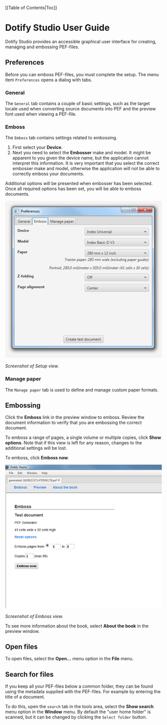 [[Table of Contents|Toc]]

# Dotify Studio User Guide #
Dotify Studio provides an accessible graphical user interface for creating, managing and embossing PEF-files.

## Preferences ##
Before you can emboss PEF-files, you must complete the setup. The menu item `Preferences` opens a dialog with tabs.

### General ###
The `General` tab contains a couple of basic settings, such as the target locale used when converting source documents into PEF and the preview font used when viewing a PEF-file. 

### Emboss ###
The `Emboss` tab contains settings related to embossing. 
 1. First select your **Device**. 
 1. Next you need to select the **Embosser** make and model. It might be apparent to you given the device name, but the application cannot interpret this information. It is very important that you select the correct embosser make and model, otherwise the application will not be able to correctly emboss your documents.

Additional options will be presented when embosser has been selected. Once all required options has been set, you will be able to emboss documents.

![Setup view](images/EmbosserSetup.png)

_Screenshot of Setup view._

### Manage paper ###
The `Manage paper` tab is used to define and manage custom paper formats.

## Embossing ##
Click the **Emboss** link in the preview window to emboss. Review the document information to verify that you are embossing the correct document.

To emboss a range of pages, a single volume or multiple copies, click **Show options**. Note that if this view is left for any reason, changes to the additional settings will be lost.

To emboss, click **Emboss now**.

![Emboss view](images/EmbossView.png)

_Screenshot of Emboss view._

To see more information about the book, select **About the book** in the preview window.

## Open files ##
To open files, select the **Open...** menu option in the **File** menu. 


## Search for files ##
If you keep all your PEF-files below a common folder, they can be found using the metadata supplied with the PEF-files.
For example by entering the title of a document.

To do this, open the `search` tab in the tools area, select the **Show search** menu option in the **Window** menu. By default
the "user home folder" is scanned, but it can be changed by clicking the `Select folder` button.